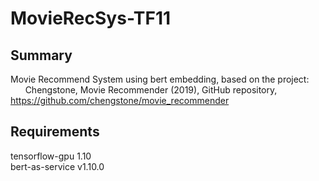 # MovieRecSys-TF11
## Summary
Movie Recommend System using bert embedding, based on the project:  
&nbsp;&nbsp;&nbsp;&nbsp;&nbsp;&nbsp;Chengstone, Movie Recommender (2019), GitHub repository, https://github.com/chengstone/movie_recommender
  
## Requirements
tensorflow-gpu 1.10  
bert-as-service v1.10.0
  
